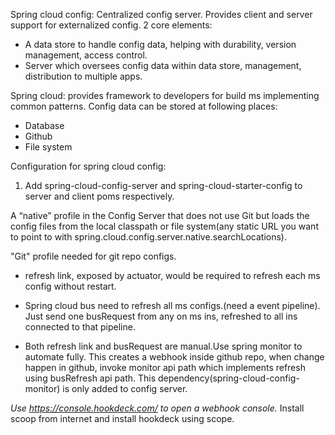 Spring cloud config: Centralized config server. Provides client and server support for externalized config.
2 core elements:
- A data store to handle config data, helping with durability, version management, access control.
- Server which oversees config data within data store, management, distribution to multiple apps.

Spring cloud: provides framework to developers for build ms implementing common patterns.
Config data can be stored at following places:
- Database
- Github
- File system


Configuration for spring cloud config:
1. Add spring-cloud-config-server and spring-cloud-starter-config to server and client poms respectively.

A “native” profile in the Config Server that does not use Git but loads the config files from the local classpath or file system(any static URL you want to point to with spring.cloud.config.server.native.searchLocations).

"Git" profile needed for git repo configs.

- refresh link, exposed by actuator, would be required to refresh each ms config without restart.
- Spring cloud bus need to refresh all ms configs.(need a event pipeline).
Just send one busRequest from any on ms ins, refreshed to all ins connected to that pipeline.

- Both refresh link and busRequest are manual.Use spring monitor to automate fully.
This creates a webhook inside github repo, when change happen in github, invoke monitor api path which implements refresh 
using busRefresh api path. This dependency(spring-cloud-config-monitor) is only added to config server.

*Use https://console.hookdeck.com/ to open a webhook console.*
Install scoop from internet and install hookdeck using scope.
